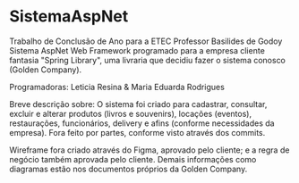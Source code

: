 # SistemaAspNet

Trabalho de Conclusão de Ano para a ETEC Professor Basilides de Godoy
Sistema AspNet Web Framework programado para a empresa cliente fantasia "Spring Library", uma livraria que decidiu fazer o sistema conosco (Golden Company).

Programadoras: Leticia Resina & Maria Eduarda Rodrigues 

Breve descrição sobre:
O sistema foi criado para cadastrar, consultar, excluir e alterar produtos (livros e souvenirs), locações (eventos), restaurações, funcionários, delivery e afins (conforme
necessidades da empresa). 
Fora feito por partes, conforme visto através dos commits. 

Wireframe fora criado através do Figma, aprovado pelo cliente; e a regra de negócio também aprovada pelo cliente. Demais informações como diagramas estão nos documentos próprios da Golden Company.
